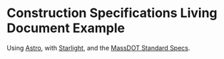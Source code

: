 # Construction Specifications Living Document Example

Using [Astro](https://docs.astro.build), with [Starlight](https://starlight.astro.build/), and the [MassDOT Standard Specs](https://www.mass.gov/lists/construction-specifications).